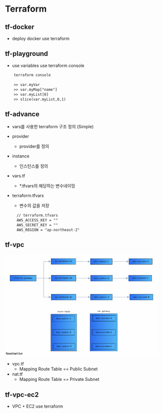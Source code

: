 # Terraform

## tf-docker

- deploy docker use terraform

## tf-playground

- use variables use terraform console

```
    terraform console

    >> var.myVar
    >> var.myMap["name"]
    >> var.myList[0]
    >> slice(var.myList,0,1)
```

## tf-advance

- vars를 사용한 terraform 구조 정의 (Simple)

- provider

  - provider를 정의

- instance

  - 인스턴스를 정의

- vars.tf

  - \*.tfvars의 해당하는 변수네이밍

- terraform.tfvars

  - 변수의 값을 저장

  ```
    // terraform.tfvars
    AWS_ACCESS_KEY = ""
    AWS_SECRET_KEY = ""
    AWS_REGION = "ap-northeast-2"
  ```

## tf-vpc

![vpc](./public/vpc.png)

- vpc.tf
  - Mapping Route Table == Public Subnet
- nat.tf
  - Mapping Route Table == Private Subnet

## tf-vpc-ec2

- VPC + EC2 use terraform
